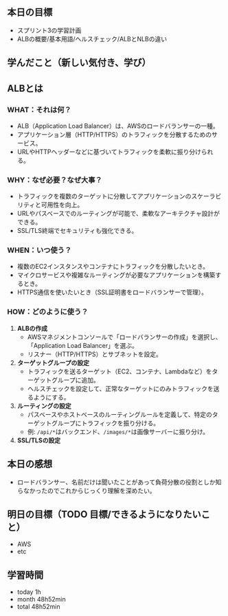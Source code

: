 ## 本日の目標
- スプリント3の学習計画
- ALBの概要/基本用語/ヘルスチェック/ALBとNLBの違い

## 学んだこと（新しい気付き、学び）
## ALBとは
### WHAT：それは何？
- ALB（Application Load Balancer）は、AWSのロードバランサーの一種。
- アプリケーション層（HTTP/HTTPS）のトラフィックを分散するためのサービス。
- URLやHTTPヘッダーなどに基づいてトラフィックを柔軟に振り分けられる。
### WHY：なぜ必要？なぜ大事？
- トラフィックを複数のターゲットに分散してアプリケーションのスケーラビリティと可用性を向上。
- URLやパスベースでのルーティングが可能で、柔軟なアーキテクチャ設計ができる。
- SSL/TLS終端でセキュリティも強化できる。
### WHEN：いつ使う？
- 複数のEC2インスタンスやコンテナにトラフィックを分散したいとき。
- マイクロサービスや複雑なルーティングが必要なアプリケーションを構築するとき。
- HTTPS通信を使いたいとき（SSL証明書をロードバランサーで管理）。
### HOW：どのように使う？
1. **ALBの作成**
    - AWSマネジメントコンソールで「ロードバランサーの作成」を選択し、「Application Load Balancer」を選ぶ。
    - リスナー（HTTP/HTTPS）とサブネットを設定。
2. **ターゲットグループの設定**
    - トラフィックを送るターゲット（EC2、コンテナ、Lambdaなど）をターゲットグループに追加。
    - ヘルスチェックを設定して、正常なターゲットにのみトラフィックを送るようにする。
3. **ルーティングの設定**
    - パスベースやホストベースのルーティングルールを定義して、特定のターゲットグループにトラフィックを振り分ける。
    - 例: `/api/*`はバックエンド、`/images/*`は画像サーバーに振り分け。
4. **SSL/TLSの設定**

## 本日の感想
- ロードバランサー、名前だけは聞いたことがあって負荷分散の役割としか知らなかったのでこれからじっくり理解を深めたい。

## 明日の目標（TODO 目標/できるようになりたいこと）
- AWS
- etc

## 学習時間
- today 1h
- month 48h52min
- total 48h52min
